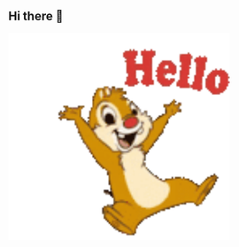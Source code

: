 ## Hi there 👋

<img src="https://github.com/SergeyDyakonov/SergeyDyakonov/blob/main/hug-hi.gif" alt="The Unlimited" width="400">
